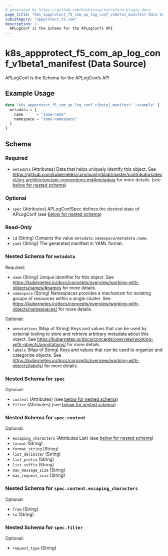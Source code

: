 ```yaml
---
# generated by https://github.com/hashicorp/terraform-plugin-docs
page_title: "k8s_appprotect_f5_com_ap_log_conf_v1beta1_manifest Data Source - terraform-provider-k8s"
subcategory: "appprotect.f5.com"
description: |-
  APLogConf is the Schema for the APLogConfs API
---
```


# k8s_appprotect_f5_com_ap_log_conf_v1beta1_manifest (Data Source)

APLogConf is the Schema for the APLogConfs API

## Example Usage

```terraform
data "k8s_appprotect_f5_com_ap_log_conf_v1beta1_manifest" "example" {
  metadata = {
    name      = "some-name"
    namespace = "some-namespace"
  }
}
```

<!-- schema generated by tfplugindocs -->
## Schema

### Required

- `metadata` (Attributes) Data that helps uniquely identify this object. See https://github.com/kubernetes/community/blob/master/contributors/devel/sig-architecture/api-conventions.md#metadata for more details. (see [below for nested schema](#nestedatt--metadata))

### Optional

- `spec` (Attributes) APLogConfSpec defines the desired state of APLogConf (see [below for nested schema](#nestedatt--spec))

### Read-Only

- `id` (String) Contains the value `metadata.namespace/metadata.name`.
- `yaml` (String) The generated manifest in YAML format.

<a id="nestedatt--metadata"></a>
### Nested Schema for `metadata`

Required:

- `name` (String) Unique identifier for this object. See https://kubernetes.io/docs/concepts/overview/working-with-objects/names/#names for more details.
- `namespace` (String) Namespaces provides a mechanism for isolating groups of resources within a single cluster. See https://kubernetes.io/docs/concepts/overview/working-with-objects/namespaces/ for more details.

Optional:

- `annotations` (Map of String) Keys and values that can be used by external tooling to store and retrieve arbitrary metadata about this object. See https://kubernetes.io/docs/concepts/overview/working-with-objects/annotations/ for more details.
- `labels` (Map of String) Keys and values that can be used to organize and categorize objects. See https://kubernetes.io/docs/concepts/overview/working-with-objects/labels/ for more details.


<a id="nestedatt--spec"></a>
### Nested Schema for `spec`

Optional:

- `content` (Attributes) (see [below for nested schema](#nestedatt--spec--content))
- `filter` (Attributes) (see [below for nested schema](#nestedatt--spec--filter))

<a id="nestedatt--spec--content"></a>
### Nested Schema for `spec.content`

Optional:

- `escaping_characters` (Attributes List) (see [below for nested schema](#nestedatt--spec--content--escaping_characters))
- `format` (String)
- `format_string` (String)
- `list_delimiter` (String)
- `list_prefix` (String)
- `list_suffix` (String)
- `max_message_size` (String)
- `max_request_size` (String)

<a id="nestedatt--spec--content--escaping_characters"></a>
### Nested Schema for `spec.content.escaping_characters`

Optional:

- `from` (String)
- `to` (String)



<a id="nestedatt--spec--filter"></a>
### Nested Schema for `spec.filter`

Optional:

- `request_type` (String)
